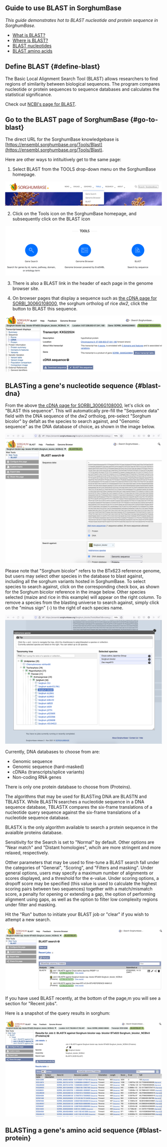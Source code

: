 ## Guide to use BLAST in SorghumBase

*This guide demonstrates hot to BLAST nucleotide and protein sequence in SorghumBase.*

- [What is BLAST?](#define-blast)
- [Where is BLAST?](#go-to-blast)
- [BLAST nucleotides](#blast-dna)
- [BLAST amino acids](#blast-protein)

## Define BLAST {#define-blast}

The Basic Local Alignment Search Tool (BLAST) allows researchers to find regions of similarity between biological sequences. The program compares nucleotide or protein sequences to sequence databases and calculates the statistical significance. 

Check out [NCBI's page for BLAST](https://blast.ncbi.nlm.nih.gov/Blast.cgi). 

## Go to the BLAST page of SorghumBase {#go-to-blast}

The direct URL for the SorghumBase knowledgebase is [https://ensembl.sorghumbase.org/Tools/Blast](https://ensembl.sorghumbase.org/Tools/Blast).

Here are other ways to intituitively get to the same page:

1) Select BLAST from the TOOLS drop-down menu on the SorghumBase homepage.

![BLAST from the Tools drop-down menu](images/blast_sorghum_top_menu.png)

2) Click on the Tools icon on the SorghumBase homepage, and subsequently click on the BLAST icon

![BLAST icon at bottom of SorghumBase's homepage](images/blast_tools_front_bottom_icon.png)

3) There is also a BLAST link in the header of each page in the genome browser site.

4) On browser pages that display a sequence such as [the cDNA page for SORBI_3006G108000](https://ensembl.sorghumbase.org/Sorghum_bicolor/Transcript/Sequence_cDNA?db=core;g=SORBI_3009G229800;r=9:57038653-57041166;t=KXG22524), the sorghum ortholog of rice <i>dw2</i>, click the button to BLAST this sequence.

![BLAST this sequence](images/blast_this_sequence.png)


## BLASTing a gene's nucleotide sequence {#blast-dna}

From the above [the cDNA page for SORBI_3006G108000](https://ensembl.sorghumbase.org/Sorghum_bicolor/Transcript/Sequence_cDNA?db=core;g=SORBI_3009G229800;r=9:57038653-57041166;t=KXG22524), let's click on "BLAST this sequence". This will automatically pre-fill the "Sequence data" field with the DNA sequence of the <i>dw2</i> ortholog, pre-select "Sorghum bicolor" by defalt as the species to search against, and "Genomic sequence" as the DNA database of choice,  as shown in the image below.

![BLAST page pre-filled with cDNA sequence](images/prefill_blast_seq.png)

Please note that "Sorghum bicolor" refers to the BTx623 reference genome, but users may select other species in the database to blast against, including all the sorghum variants hosted in SorghumBase. To select species to search against, click on the corresponding check box, as shown for the Sorghum bicolor reference in the image below. Other species selected (maize and rice in this example) will appear on the right column. To remove a species from the blasting universe to search against, simply click on the "minus sign" (-) to the right of each species name.

![Select species to BLAST against](images/select_species_blast.png)

Currently, DNA databases to choose from are:

* Genomic sequence
* Genomic sequence (hard-masked)
* cDNAs (transcripts/splice variants)
* Non-coding RNA genes

There is only one protein database to choose from (Proteins).

The algorithms that may be used for BLASTing DNA are BLASTN and TBLASTX. While BLASTN searches a nucleotide sequence in a DNA sequence database, TBLASTX compares the six-frame translations of a nucleotide query sequence against the six-frame translations of a nucleotide sequence database.

BLASTX is the only algorithm available to search a protein sequence in the avaialble proteins database.

Sensitivity for the Search is set to "Normal" by default. Other options are "Near match" and "Distant homologies", whcih are more stringent and more relaxed, respectively.

Otther parameters that may be used to fine-tune a BLAST search fall under the categories of "General", "Scoring", and "Filters and masking". Under general options, users may specify a maximum number of alignments or scores displayed, and a threshold for the e-value.  Under scoring options, a dropoff score may be specified (this value is used to calculate the highest scoring pairs between two sequences) together with a match/mismatch score, a penalty for opening or extending a gap, the option of performing alignment using gaps, as well as the option to filter low complexity regions under filter and masking.

Hit the "Run" button to initiate your BLAST job or "clear" if you wish to attempt a new search.

![BLAST results panel](images/blast_results_panel.png)

If you have used BLAST recently, at the bottom of the page,m you will see a section for "Recent jobs".

Here is a snapshot of the query results in sorghum:

![BLAST results panel](images/sorghum_blast_results.png)



## BLASTing a gene's amino acid sequence {#blast-protein}


